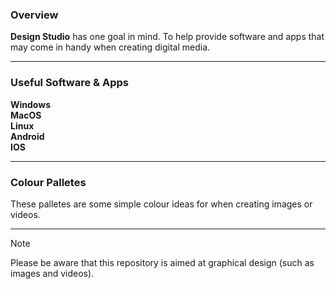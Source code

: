 ### Overview
**Design Studio** has one goal in mind. To help provide software and apps that may come in handy when creating digital media.

---

### Useful Software & Apps
**Windows**  
**MacOS**  
**Linux**  
**Android**  
**IOS**  

---

### Colour Palletes
These palletes are some simple colour ideas for when creating images or videos.

---

> [!NOTE]
> Please be aware that this repository is aimed at graphical design (such as images and videos).
